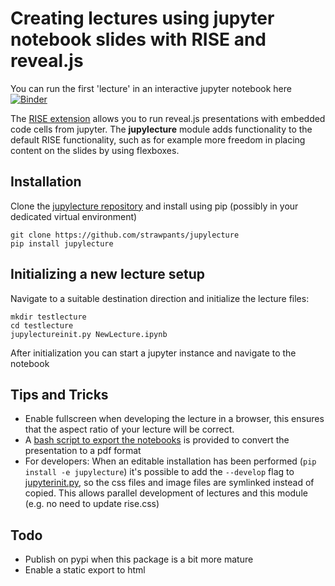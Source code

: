 # Creating lectures using jupyter notebook slides with RISE and reveal.js

You can run the first 'lecture' in an interactive jupyter notebook here [![Binder](https://mybinder.org/badge_logo.svg)](https://mybinder.org/v2/gh/strawpants/jupylecture/master?filepath=jupylecture/templates/ITCTemplateBlack.ipynb)

The [RISE extension](https://rise.readthedocs.io/en/stable/support.html) allows you to run reveal.js presentations with embedded code cells from jupyter.
The **jupylecture** module adds functionality to the default RISE functionality, such as for example more freedom in placing content on the slides by using flexboxes.


## Installation
Clone the [jupylecture repository](https://github.com/strawpants/jupylecture) and install using pip (possibly in your dedicated virtual environment)
```
git clone https://github.com/strawpants/jupylecture 
pip install jupylecture
```

## Initializing a new lecture setup
Navigate to a suitable destination direction and initialize the lecture files:
```
mkdir testlecture
cd testlecture
jupylectureinit.py NewLecture.ipynb
```
After initialization you can start a jupyter instance and navigate to the notebook

## Tips and Tricks
* Enable fullscreen when developing the lecture in a browser, this ensures that the aspect ratio of your lecture will be correct. 
* A [bash script to export the notebooks](jupylecture2pdf.sh) is provided to convert the presentation to a pdf format
* For developers: When an editable installation has been performed (`pip install -e jupylecture`) it's possible to add the `--develop` flag to [jupyterinit.py](jupyterinit.py), so the css files and image files are symlinked instead of copied. This allows parallel development of lectures and this module (e.g. no need to update rise.css)


## Todo
* Publish on pypi when this package is a bit more mature
* Enable a static export to html

